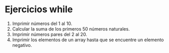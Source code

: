 # Ejercicios while

1. Imprimir números del 1 al 10.
2. Calcular la suma de los primeros 50 números naturales.
3. Imprimir números pares del 2 al 20.
4. Imprimir los elementos de un array hasta que se encuentre un elemento negativo.
